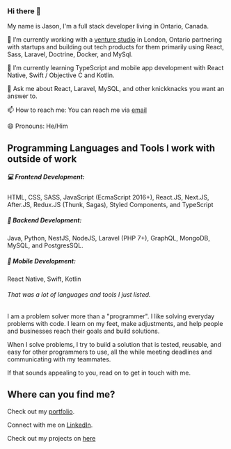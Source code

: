 ### Hi there 👋 

My name is Jason, I'm a full stack developer living in Ontario, Canada. 

🔭 I’m currently working with a [venture studio](http://www.eighty8.co) in London, Ontario partnering with startups and building out tech products for them primarily using React, Sass, Laravel, Doctrine, Docker, and MySql. 

🌱 I’m currently learning TypeScript and mobile app development with React Native, Swift / Objective C and Kotlin.

💬 Ask me about React, Laravel, MySQL, and other knickknacks you want an answer to. 

📫 How to reach me: You can reach me via [email](mailto:proto.rhee@gmail.com)

😄 Pronouns: He/Him

## Programming Languages and Tools I work with outside of work

##### :computer: Frontend Development:
HTML, CSS, SASS, JavaScript (EcmaScript 2016+), React.JS, Next.JS, After.JS, Redux.JS (Thunk, Sagas), Styled Components, and TypeScript

##### :wrench: Backend Development:
Java, Python,  NestJS, NodeJS, Laravel (PHP 7+), GraphQL, MongoDB, MySQL, and PostgresSQL. 

##### :iphone: Mobile Development:
React Native, Swift, Kotlin

###### That was a lot of languages and tools I just listed. 

I am a problem solver more than a "programmer". I like solving everyday problems with code. I learn on my feet, make adjustments, and help people and businesses reach their goals and build solutions. 

When I solve problems, I try to build a solution that is tested, reusable, and easy for other programmers to use, all the while meeting deadlines and communicating with my teammates. 

If that sounds appealing to you, read on to get in touch with me. 

## Where can you find me?

Check out my [portfolio](https://jasonwrlee.me).

Connect with me on [LinkedIn](https://www.linkedin.com/in/wlee367/).

Check out my projects on [here](https://www.github.com/wlee367)

<!--
**wlee367/wlee367** is a ✨ _special_ ✨ repository because its `README.md` (this file) appears on your GitHub profile.

Here are some ideas to get you started:

- 🔭 I’m currently working on ...
- 🌱 I’m currently learning ...
- 👯 I’m looking to collaborate on ...
- 🤔 I’m looking for help with ...
- 💬 Ask me about ...
- 📫 How to reach me: ...
- 😄 Pronouns: ...
- ⚡ Fun fact: ...
-->
